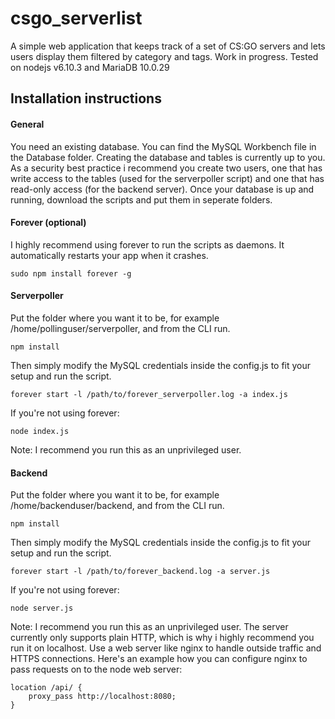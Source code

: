 # csgo_serverlist
A simple web application that keeps track of a set of CS:GO servers and lets users display them filtered by category and tags. Work in progress. Tested on nodejs v6.10.3 and MariaDB 10.0.29
## Installation instructions
#### General
You need an existing database. You can find the MySQL Workbench file in the Database folder. Creating the database and tables is currently up to you. As a security best practice i recommend you create two users, one that has write access to the tables (used for the serverpoller script) and one that has read-only access (for the backend server). Once your database is up and running, download the scripts and put them in seperate folders.
#### Forever (optional)
I highly recommend using forever to run the scripts as daemons. It automatically restarts your app when it crashes.
```shell
sudo npm install forever -g
```
#### Serverpoller
Put the folder where you want it to be, for example /home/pollinguser/serverpoller, and from the CLI run.
```shell
npm install
```
Then simply modify the MySQL credentials inside the config.js to fit your setup and run the script.
```shell
forever start -l /path/to/forever_serverpoller.log -a index.js
```
If you're not using forever:
```shell
node index.js
```
Note: I recommend you run this as an unprivileged user.
#### Backend
Put the folder where you want it to be, for example /home/backenduser/backend, and from the CLI run.
```shell
npm install
```
Then simply modify the MySQL credentials inside the config.js to fit your setup and run the script.
```shell
forever start -l /path/to/forever_backend.log -a server.js
```
If you're not using forever:
```shell
node server.js
```
Note: I recommend you run this as an unprivileged user. The server currently only supports plain HTTP, which is why i highly recommend you run it on localhost. Use a web server like nginx to handle outside traffic and HTTPS connections. Here's an example how you can configure nginx to pass requests on to the node web server:
```
location /api/ {
    proxy_pass http://localhost:8080;
}
```